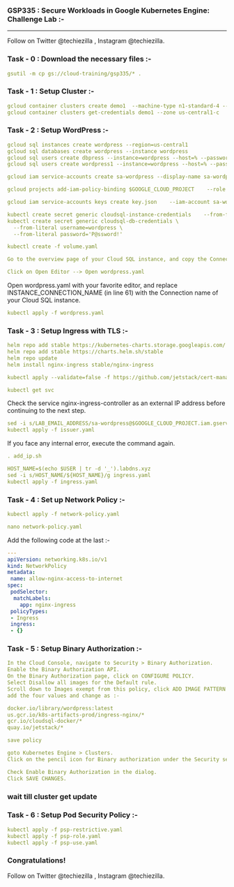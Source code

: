 ### GSP335 : Secure Workloads in Google Kubernetes Engine: Challenge Lab :-

----------------------------------------------------------------------------------------------------------------------------------------------

Follow on Twitter @techiezilla , Instagram @techiezilla.


### Task - 0 : Download the necessary files :-

```yaml
gsutil -m cp gs://cloud-training/gsp335/* .
```

### Task - 1 : Setup Cluster :-

```yaml
gcloud container clusters create demo1  --machine-type n1-standard-4 --num-nodes 2 --zone us-central1-c --enable-network-policy
gcloud container clusters get-credentials demo1 --zone us-central1-c
```

### Task - 2 : Setup WordPress :-

```yaml
gcloud sql instances create wordpress --region=us-central1
gcloud sql databases create wordpress --instance wordpress
gcloud sql users create dbpress --instance=wordpress --host=% --password='P@ssword!'
gcloud sql users create wordpress1 --instance=wordpress --host=% --password='P@ssword!'
```

```yaml
gcloud iam service-accounts create sa-wordpress --display-name sa-wordpress
```

```yaml
gcloud projects add-iam-policy-binding $GOOGLE_CLOUD_PROJECT    --role roles/cloudsql.client  --member serviceAccount:sa-wordpress@$GOOGLE_CLOUD_PROJECT.iam.gserviceaccount.com
```

```yaml
gcloud iam service-accounts keys create key.json    --iam-account sa-wordpress@$GOOGLE_CLOUD_PROJECT.iam.gserviceaccount.com
```

```yaml
kubectl create secret generic cloudsql-instance-credentials    --from-file key.json
kubectl create secret generic cloudsql-db-credentials \
  --from-literal username=wordpress \
  --from-literal password='P@ssword!'
```

```yaml
kubectl create -f volume.yaml

```
```yaml
Go to the overview page of your Cloud SQL instance, and copy the Connection name 
```

```yaml
Click on Open Editor --> Open wordpress.yaml
```


Open wordpress.yaml with your favorite editor, and replace INSTANCE_CONNECTION_NAME (in line 61) with the Connection name of your Cloud SQL instance.

```yaml
kubectl apply -f wordpress.yaml
```

### Task - 3 : Setup Ingress with TLS :-

```yaml
helm repo add stable https://kubernetes-charts.storage.googleapis.com/
helm repo add stable https://charts.helm.sh/stable
helm repo update
helm install nginx-ingress stable/nginx-ingress
```

```yaml
kubectl apply --validate=false -f https://github.com/jetstack/cert-manager/releases/download/v0.16.0/cert-manager.yaml
```

```yaml
kubectl get svc
```

Check the service nginx-ingress-controller as an external IP address before continuing to the next step.

```yaml
sed -i s/LAB_EMAIL_ADDRESS/sa-wordpress@$GOOGLE_CLOUD_PROJECT.iam.gserviceaccount.com/g issuer.yaml
kubectl apply -f issuer.yaml
```

If you face any internal error, execute the command again.

```yaml
. add_ip.sh
```

```yaml
HOST_NAME=$(echo $USER | tr -d '_').labdns.xyz
sed -i s/HOST_NAME/${HOST_NAME}/g ingress.yaml
kubectl apply -f ingress.yaml
```

### Task - 4 : Set up Network Policy :-

```yaml
kubectl apply -f network-policy.yaml
```

```yaml
nano network-policy.yaml
```

Add the following code at the last :-

```yaml
---
apiVersion: networking.k8s.io/v1
kind: NetworkPolicy
metadata:
 name: allow-nginx-access-to-internet
spec:
 podSelector:
  matchLabels:
    app: nginx-ingress
 policyTypes:
 - Ingress
 ingress:
 - {}
```

### Task - 5 : Setup Binary Authorization :-

```yaml
In the Cloud Console, navigate to Security > Binary Authorization.
Enable the Binary Authorization API.
On the Binary Authorization page, click on CONFIGURE POLICY.
Select Disallow all images for the Default rule.
Scroll down to Images exempt from this policy, click ADD IMAGE PATTERN
add the four values and change as :-

docker.io/library/wordpress:latest
us.gcr.io/k8s-artifacts-prod/ingress-nginx/*
gcr.io/cloudsql-docker/*
quay.io/jetstack/*

save policy

goto Kubernetes Engine > Clusters.
Click on the pencil icon for Binary authorization under the Security section

Check Enable Binary Authorization in the dialog.
Click SAVE CHANGES.
```
### wait till cluster get update


### Task - 6 : Setup Pod Security Policy :-

```yaml
kubectl apply -f psp-restrictive.yaml
kubectl apply -f psp-role.yaml
kubectl apply -f psp-use.yaml
```

### Congratulations!

Follow on Twitter @techiezilla , Instagram @techiezilla.
